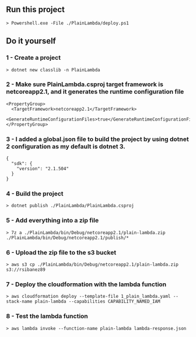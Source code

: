 ## Run this project
```
> Powershell.exe -File ./PlainLambda/deploy.ps1
```

## Do it yourself
### 1 - Create a project
```
> dotnet new classlib -n PlainLambda
```

### 2 - Make sure PlainLambda.csproj target framework is netcoreapp2.1, and it generates the runtime configuration file
```
<PropertyGroup>
  <TargetFramework>netcoreapp2.1</TargetFramework>
  <GenerateRuntimeConfigurationFiles>true</GenerateRuntimeConfigurationFiles>
</PropertyGroup>
```

### 3 - I added a global.json file to build the project by using dotnet 2 configuration as my default is dotnet 3.
```
{
  "sdk": {
    "version": "2.1.504"
  }
}
```

### 4 - Build the project
```
> dotnet publish ./PlainLambda/PlainLambda.csproj
```

### 5 - Add everything into a zip file
```
> 7z a ./PlainLambda/bin/Debug/netcoreapp2.1/plain-lambda.zip ./PlainLambda/bin/Debug/netcoreapp2.1/publish/*
```

### 6 - Upload the zip file to the s3 bucket
```
> aws s3 cp ./PlainLambda/bin/Debug/netcoreapp2.1/plain-lambda.zip s3://rsibanez89
```

### 7 - Deploy the cloudformation with the lambda function
```
> aws cloudformation deploy --template-file 1_plain_lambda.yaml --stack-name plain-lambda --capabilities CAPABILITY_NAMED_IAM
```

### 8 - Test the lambda function
```
> aws lambda invoke --function-name plain-lambda lambda-response.json
```